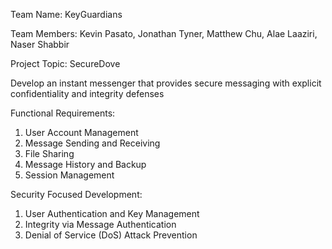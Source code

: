 Team Name: KeyGuardians

Team Members: Kevin Pasato, Jonathan Tyner, Matthew Chu, Alae Laaziri, Naser Shabbir

Project Topic: SecureDove

Develop an instant messenger that provides secure messaging
with explicit confidentiality and integrity defenses

Functional Requirements:
1. User Account Management
2. Message Sending and Receiving
4. File Sharing
6. Message History and Backup
8. Session Management


Security Focused Development:
1. User Authentication and Key Management
3. Integrity via Message Authentication
10. Denial of Service (DoS) Attack Prevention
